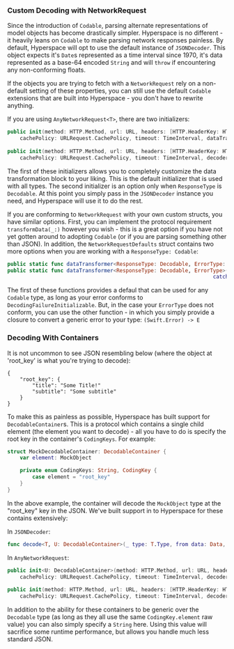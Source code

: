 ### Custom Decoding with NetworkRequest

Since the introduction of `Codable`, parsing alternate representations of model objects has become drastically simpler. Hyperspace is no different - it heavily leans on `Codable` to make parsing network responses painless. By default, Hyperspace will opt to use the default instance of `JSONDecoder`. This object expects it's `Date`s represented as a time interval since 1970, it's data represented as a base-64 encoded `String` and will `throw` if encountering any non-conforming floats. 

If the objects you are trying to fetch with a `NetworkRequest` rely on a non-default setting of these properties, you can still use the default `Codable` extensions that are built into Hyperspace - you don't have to rewrite anything. 

If you are using `AnyNetworkRequest<T>`, there are two initializers:

```swift
public init(method: HTTP.Method, url: URL, headers: [HTTP.HeaderKey: HTTP.HeaderValue]?, body: Data?,
    cachePolicy: URLRequest.CachePolicy, timeout: TimeInterval, dataTransformer: @escaping (Data) -> Result<T, AnyError>)
    
public init(method: HTTP.Method, url: URL, headers: [HTTP.HeaderKey: HTTP.HeaderValue]?, body: Data?,
    cachePolicy: URLRequest.CachePolicy, timeout: TimeInterval, decoder: JSONDecoder)
```

The first of these initializers allows you to completely customize the data transformation block to your liking. This is the default initializer that is used with all types. The second initializer is an option only when `ResponseType` is `Decodable`. At this point you simply pass in the `JSONDecoder` instance you need, and Hyperspace will use it to do the rest.

If you are conforming to `NetworkRequest` with your own custom structs, you have similar options. First, you can implement the protocol requirement `transformData(_:)` however you wish - this is a great option if you have not yet gotten around to adopting `Codable` (or if you are parsing something other than JSON). In addition, the `NetworkRequestDefaults` struct contains two more options when you are working with a `ResponseType: Codable`:

```swift
public static func dataTransformer<ResponseType: Decodable, ErrorType: DecodingFailureInitializable>(for decoder: JSONDecoder) -> (Data) -> Result<ResponseType, ErrorType>
public static func dataTransformer<ResponseType: Decodable, ErrorType>(for decoder: JSONDecoder, 
                                                                  catchTransformer: @escaping (Swift.Error, Data) -> E) -> (Data) -> Result<ResponseType, ErrorType>

```

The first of these functions provides a defaul that can be used for any `Codable` type, as long as your error conforms to `DecodingFailureInitializable`. But, in the case your `ErrorType` does not conform, you can use the other function - in which you simply provide a closure to convert a generic error to your type: `(Swift.Error) -> E`

### Decoding With Containers

It is not uncommon to see JSON resembling below (where the object at 'root_key' is what you're trying to decode):

```
{
    "root_key": {
        "title": "Some Title!"
        "subtitle": "Some subtitle"
    }
}
```

To make this as painless as possible, Hyperspace has built support for `DecodableContainer`s. This is a protocol which contains a single child element (the element you want to decode) - all you have to do is specify the root key in the container's `CodingKeys`. For example:

```swift
struct MockDecodableContainer: DecodableContainer {
    var element: MockObject

    private enum CodingKeys: String, CodingKey {
        case element = "root_key"
    }
}
```

In the above example, the container will decode the `MockObject` type at the "root_key" key in the JSON. We've built support in to Hyperspace for these contains extensively:

In `JSONDecoder`:

```swift
func decode<T, U: DecodableContainer>(_ type: T.Type, from data: Data, with container: U.Type) throws -> T where T == U.ContainedType
```

In `AnyNetworkRequest`:

```swift
public init<U: DecodableContainer>(method: HTTP.Method, url: URL, headers: [HTTP.HeaderKey: HTTP.HeaderValue]?, body: Data?,
    cachePolicy: URLRequest.CachePolicy, timeout: TimeInterval, decoder: JSONDecoder, containerType: U.Type) where U.ContainedType == T
    
public init(method: HTTP.Method, url: URL, headers: [HTTP.HeaderKey: HTTP.HeaderValue]? = nil, body: Data? = nil, 
    cachePolicy: URLRequest.CachePolicy, timeout: TimeInterval, decoder: JSONDecoder, rootDecodingKey: String)
```

In addition to the ability for these containers to be generic over the `Decodable` type (as long as they all use the same `CodingKey.element` raw value) you can also simply specify a `String` here. Using this value will sacrifice some runtime performance, but allows you handle much less standard JSON.

